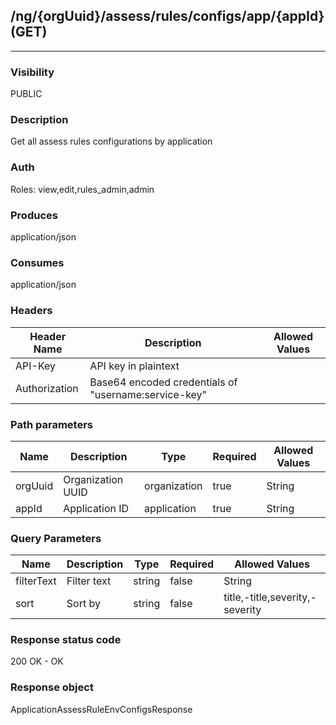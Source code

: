 ## /ng/{orgUuid}/assess/rules/configs/app/{appId} (GET)
---
### Visibility
PUBLIC
### Description
Get all assess rules configurations by application
### Auth
Roles: view,edit,rules_admin,admin
### Produces
application/json
### Consumes
application/json
### Headers
| Header Name | Description | Allowed Values |
| ----------- | ----------- | ----------- |
| API-Key | API key in plaintext |  |
| Authorization | Base64 encoded credentials of &quot;username:service-key&quot; |  |
### Path parameters
| Name | Description | Type | Required | Allowed Values |
| ----------- | ----------- | ----------- | ----------- | ----------- |
| orgUuid | Organization UUID | organization | true | String |
| appId | Application ID | application | true | String |
### Query Parameters
| Name | Description | Type | Required | Allowed Values |
| ----------- | ----------- | ----------- | ----------- | ----------- |
| filterText | Filter text | string | false | String |
| sort | Sort by | string | false | title,-title,severity,-severity |
### Response status code
200 OK - OK
### Response object
ApplicationAssessRuleEnvConfigsResponse
